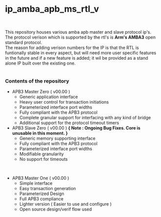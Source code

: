 # ip_amba_apb_ms_rtl_v

<br />

This repository houses various amba apb master and slave protocol ip's. The protocol verison which is supported by the rtl's is **Arm's AMBA3** open standard protocol.<br />
The reason for adding verison numbers for the IP is that the RTL is funtionally stable in every aspect, but will need more user specific features in the future and if a new feature is added; it wil be provided as a stand alone IP built over the existing one.<br />
<br />

### Contents of the repository

  - APB3 Master Zero ( v00.00 )
    - Generic application interface
    - Heavy user control for transaction initiations
    - Parameterized interface port widths
    - Fully compliant with the APB3 protocol
    - Complete granular support for interfacing with any kind of bridge
    - Additional support for the protocol timeout timers
  - APB3 Slave Zero ( v00.00 ) **{ Note : Ongoing Bug Fixes. Core is unusable in this moment. }**
    - Generic memory supporting interface
    - Fully compliant with the APB3 protocol
    - Parameterized interface port widths
    - Modifiable granularity
    - No support for timeouts

<br />

  - APB3 Master One ( v00.00 )
    - Simple interface
    - Easy transaction generation
    - Parameterized Design
    - Full APB3 compliance
    - Lighter version ( Easier to use and configure )
    - Open source design/verif flow used
